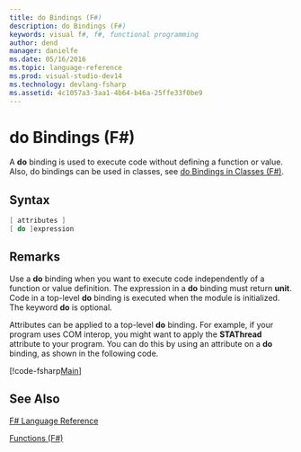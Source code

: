 ```yaml
---
title: do Bindings (F#)
description: do Bindings (F#)
keywords: visual f#, f#, functional programming
author: dend
manager: danielfe
ms.date: 05/16/2016
ms.topic: language-reference
ms.prod: visual-studio-dev14
ms.technology: devlang-fsharp
ms.assetid: 4c1057a3-3aa1-4b64-b46a-25ffe33f0be9 
---
```


# do Bindings (F#)

A **do** binding is used to execute code without defining a function or value. Also, do bindings can be used in classes, see [do Bindings in Classes &#40;F&#35;&#41;](do-Bindings-in-Classes-%5BFSharp%5D.md).


## Syntax

```fsharp
[ attributes ]
[ do ]expression
```

## Remarks
Use a **do** binding when you want to execute code independently of a function or value definition. The expression in a **do** binding must return **unit**. Code in a top-level **do** binding is executed when the module is initialized. The keyword **do** is optional.

Attributes can be applied to a top-level **do** binding. For example, if your program uses COM interop, you might want to apply the **STAThread** attribute to your program. You can do this by using an attribute on a **do** binding, as shown in the following code.

[!code-fsharp[Main](snippets/fslangref1/snippet201.fs)]
    
## See Also
[F&#35; Language Reference](FSharp-Language-Reference.md)

[Functions &#40;F&#35;&#41;](Functions-%5BFSharp%5D.md)

